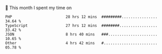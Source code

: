 📅 This month I spent my time on

<!--START_SECTION:waka-->

```text
PHP                        28 hrs 12 mins  #########................   34.64 %
TypeScript                 27 hrs 12 mins  ########.................   33.42 %
JSON                       8 hrs 40 mins   ###......................   10.65 %
Other                      4 hrs 42 mins   #........................   05.78 %
```

<!--END_SECTION:waka-->
